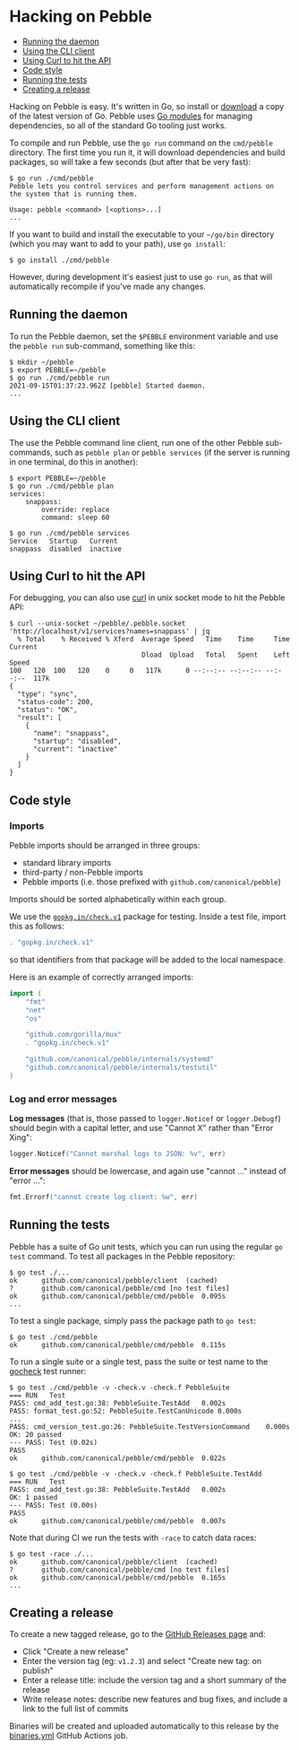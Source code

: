 # Hacking on Pebble

- [Running the daemon](#running-the-daemon)
- [Using the CLI client](#using-the-cli-client)
- [Using Curl to hit the API](#using-curl-to-hit-the-api)
- [Code style](#code-style)
- [Running the tests](#running-the-tests)
- [Creating a release](#creating-a-release)

Hacking on Pebble is easy. It's written in Go, so install or [download](https://golang.org/dl/) a copy of the latest version of Go. Pebble uses [Go modules](https://golang.org/ref/mod) for managing dependencies, so all of the standard Go tooling just works.

To compile and run Pebble, use the `go run` command on the `cmd/pebble` directory. The first time you run it, it will download dependencies and build packages, so will take a few seconds (but after that be very fast):

```
$ go run ./cmd/pebble
Pebble lets you control services and perform management actions on
the system that is running them.

Usage: pebble <command> [<options>...]
...
```

If you want to build and install the executable to your `~/go/bin` directory (which you may want to add to your path), use `go install`:

```
$ go install ./cmd/pebble
```

However, during development it's easiest just to use `go run`, as that will automatically recompile if you've made any changes.


## Running the daemon

To run the Pebble daemon, set the `$PEBBLE` environment variable and use the `pebble run` sub-command, something like this:

```
$ mkdir ~/pebble
$ export PEBBLE=~/pebble
$ go run ./cmd/pebble run
2021-09-15T01:37:23.962Z [pebble] Started daemon.
...
```


## Using the CLI client

The use the Pebble command line client, run one of the other Pebble sub-commands, such as `pebble plan` or `pebble services` (if the server is running in one terminal, do this in another):

```
$ export PEBBLE=~/pebble
$ go run ./cmd/pebble plan
services:
    snappass:
        override: replace
        command: sleep 60

$ go run ./cmd/pebble services
Service   Startup   Current
snappass  disabled  inactive
```


## Using Curl to hit the API

For debugging, you can also use [curl](https://curl.se/) in unix socket mode to hit the Pebble API:

```
$ curl --unix-socket ~/pebble/.pebble.socket 'http://localhost/v1/services?names=snappass' | jq
  % Total    % Received % Xferd  Average Speed   Time    Time     Time  Current
                                 Dload  Upload   Total   Spent    Left  Speed
100   120  100   120    0     0   117k      0 --:--:-- --:--:-- --:--:--  117k
{
  "type": "sync",
  "status-code": 200,
  "status": "OK",
  "result": [
    {
      "name": "snappass",
      "startup": "disabled",
      "current": "inactive"
    }
  ]
}
```


## Code style

### Imports

Pebble imports should be arranged in three groups:
- standard library imports
- third-party / non-Pebble imports
- Pebble imports (i.e. those prefixed with `github.com/canonical/pebble`)

Imports should be sorted alphabetically within each group.

We use the [`gopkg.in/check.v1`](https://pkg.go.dev/gopkg.in/check.v1) package for testing. Inside a test file, import this as follows:
```go
. "gopkg.in/check.v1"
```
so that identifiers from that package will be added to the local namespace.


Here is an example of correctly arranged imports:

```go
import (
	"fmt"
	"net"
	"os"

	"github.com/gorilla/mux"
	. "gopkg.in/check.v1"

	"github.com/canonical/pebble/internals/systemd"
	"github.com/canonical/pebble/internals/testutil"
)
```

### Log and error messages

**Log messages** (that is, those passed to `logger.Noticef` or `logger.Debugf`) should begin with a capital letter, and use "Cannot X" rather than "Error Xing":
```go
logger.Noticef("Cannot marshal logs to JSON: %v", err)
```

**Error messages** should be lowercase, and again use "cannot ..." instead of "error ...":
```go
fmt.Errorf("cannot create log client: %w", err)
```


## Running the tests

Pebble has a suite of Go unit tests, which you can run using the regular `go test` command. To test all packages in the Pebble repository:

```
$ go test ./...
ok      github.com/canonical/pebble/client  (cached)
?       github.com/canonical/pebble/cmd [no test files]
ok      github.com/canonical/pebble/cmd/pebble  0.095s
...
```

To test a single package, simply pass the package path to `go test`:

```
$ go test ./cmd/pebble
ok      github.com/canonical/pebble/cmd/pebble  0.115s
```

To run a single suite or a single test, pass the suite or test name to the [gocheck](https://labix.org/gocheck) test runner:

```
$ go test ./cmd/pebble -v -check.v -check.f PebbleSuite
=== RUN   Test
PASS: cmd_add_test.go:38: PebbleSuite.TestAdd   0.002s
PASS: format_test.go:52: PebbleSuite.TestCanUnicode 0.000s
...
PASS: cmd_version_test.go:26: PebbleSuite.TestVersionCommand    0.000s
OK: 20 passed
--- PASS: Test (0.02s)
PASS
ok      github.com/canonical/pebble/cmd/pebble  0.022s

$ go test ./cmd/pebble -v -check.v -check.f PebbleSuite.TestAdd
=== RUN   Test
PASS: cmd_add_test.go:38: PebbleSuite.TestAdd   0.002s
OK: 1 passed
--- PASS: Test (0.00s)
PASS
ok      github.com/canonical/pebble/cmd/pebble  0.007s
```

Note that during CI we run the tests with `-race` to catch data races:

```
$ go test -race ./...
ok      github.com/canonical/pebble/client  (cached)
?       github.com/canonical/pebble/cmd [no test files]
ok      github.com/canonical/pebble/cmd/pebble  0.165s
...
```


## Creating a release

To create a new tagged release, go to the [GitHub Releases page](https://github.com/canonical/pebble/releases) and:

- Click "Create a new release"
- Enter the version tag (eg: `v1.2.3`) and select "Create new tag: on publish"
- Enter a release title: include the version tag and a short summary of the release
- Write release notes: describe new features and bug fixes, and include a link to the full list of commits

Binaries will be created and uploaded automatically to this release by the [binaries.yml](https://github.com/canonical/pebble/blob/master/.github/workflows/binaries.yml) GitHub Actions job.

